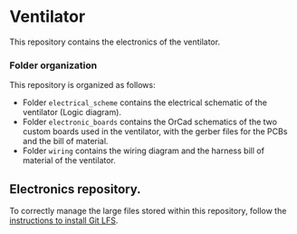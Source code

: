 Ventilator
==========
This repository contains the electronics of the ventilator.

### Folder organization
This repository is organized as follows:
- Folder `electrical_scheme` contains the electrical schematic of the ventilator (Logic diagram).
- Folder `electronic_boards` contains the OrCad schematics of the two custom boards used in the ventilator, with the gerber files for the PCBs and the bill of material.
- Folder `wiring` contains the wiring diagram and the harness bill of material of the ventilator.

## Electronics repository.
To correctly manage the large files stored within this repository, follow the [instructions to install Git LFS][1].


[1]: https://help.github.com/en/articles/installing-git-large-file-storage
